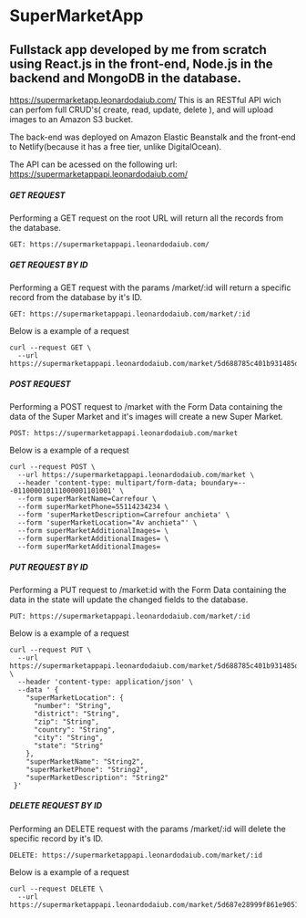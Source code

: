 # SuperMarketApp

## Fullstack app developed by me from scratch using React.js in the front-end, Node.js in the backend and MongoDB in the database.
https://supermarketapp.leonardodaiub.com/
This is an RESTful API wich can perfom full CRUD's( create, read, update, delete ), and will upload images to an Amazon S3 bucket.

The back-end was deployed on Amazon Elastic Beanstalk and the front-end to Netlify(because it has a free tier, unlike DigitalOcean).

The API can be acessed on the following url: https://supermarketappapi.leonardodaiub.com/

##### GET REQUEST

Performing a GET request on the root URL will return all the records from the database.
```
GET: https://supermarketappapi.leonardodaiub.com/
```

##### GET REQUEST BY ID

Performing a GET request with the params /market/:id will return a specific record from the database by it's ID.
```
GET: https://supermarketappapi.leonardodaiub.com/market/:id
```

Below is a example of a request
```
curl --request GET \
  --url https://supermarketappapi.leonardodaiub.com/market/5d688785c401b931485dece4
```
##### POST REQUEST

Performing a POST request to /market with the Form Data containing the data of the Super Market and it's images will create a new Super Market.

```
POST: https://supermarketappapi.leonardodaiub.com/market
```

Below is a example of a request
```
curl --request POST \
  --url https://supermarketappapi.leonardodaiub.com/market \
  --header 'content-type: multipart/form-data; boundary=---011000010111000001101001' \
  --form superMarketName=Carrefour \
  --form superMarketPhone=55114234234 \
  --form 'superMarketDescription=Carrefour anchieta' \
  --form 'superMarketLocation="Av anchieta"' \
  --form superMarketAdditionalImages= \
  --form superMarketAdditionalImages= \
  --form superMarketAdditionalImages=
```
##### PUT REQUEST BY ID

Performing a PUT request to /market:id with the Form Data containing the data in the state will update the changed fields to the database.
```
PUT: https://supermarketappapi.leonardodaiub.com/market/:id
```

Below is a example of a request
```
curl --request PUT \
  --url https://supermarketappapi.leonardodaiub.com/market/5d688785c401b931485dece4 \
  --header 'content-type: application/json' \
  --data ' {
    "superMarketLocation": {
      "number": "String",
      "district": "String",
      "zip": "String",
      "country": "String",
      "city": "String",
      "state": "String"
    },
    "superMarketName": "String2",
    "superMarketPhone": "String2",
    "superMarketDescription": "String2"
 }'
```
##### DELETE REQUEST BY ID

Performing an DELETE request with the params /market/:id will delete the specific record by it's ID.
```
DELETE: https://supermarketappapi.leonardodaiub.com/market/:id
```
Below is a example of a request
```
curl --request DELETE \
  --url https://supermarketappapi.leonardodaiub.com/market/5d687e28999f861e90510923
```
